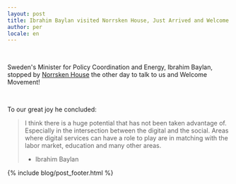 ```yaml
---
layout: post
title: Ibrahim Baylan visited Norrsken House, Just Arrived and Welcome!
author: per
locale: en
---
```


&zwnj;

Sweden's Minister for Policy Coordination and Energy, Ibrahim Baylan, stopped by [Norrsken House](https://www.norrskenfoundation.org/#norrskenhouse) the other day to talk to us and Welcome Movement!

&zwnj;&zwnj;&zwnj;&zwnj;&zwnj;&zwnj;&zwnj;&zwnj;&zwnj;&zwnj;&zwnj;&zwnj;&zwnj;&zwnj;&zwnj;&zwnj;&zwnj;&zwnj;&zwnj;&zwnj;&zwnj;&zwnj;&zwnj;&zwnj;&zwnj;&zwnj;&zwnj;&zwnj;&zwnj;&zwnj;&zwnj;

To our great joy he concluded:

> I think there is a huge potential that has not been taken advantage of. Especially in the intersection between the digital and the social. Areas where digital services can have a role to play are in matching with the labor market, education and many other areas.
>
> - Ibrahim Baylan


{% include blog/post_footer.html %}
